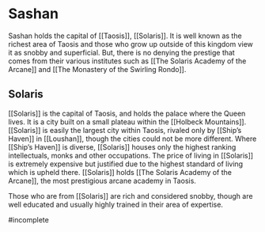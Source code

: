 # Sashan
Sashan holds the capital of [[Taosis]], [[Solaris]]. It is well known as the richest area of Taosis and those who grow up outside of this kingdom view it as snobby and superficial. But, there is no denying the prestige that comes from their various institutes such as [[The Solaris Academy of the Arcane]] and [[The Monastery of the Swirling Rondo]].

## Solaris
[[Solaris]] is the capital of Taosis, and holds the palace where the Queen lives. It is a city built on a small plateau within the [[Holbeck Mountains]]. [[Solaris]] is easily the largest city within Taosis, rivaled only by [[Ship’s Haven]] in [[Loushan]], though the cities could not be more different. Where [[Ship’s Haven]] is diverse, [[Solaris]] houses only the highest ranking intellectuals, monks and other occupations. The price of living in [[Solaris]] is extremely expensive but justified due to the highest standard of living which is upheld there. [[Solaris]] holds [[The Solaris Academy of the Arcane]], the most prestigious arcane academy in Taosis.

Those who are from [[Solaris]] are rich and considered snobby, though are well educated and usually highly trained in their area of expertise. 

#incomplete